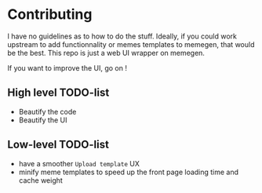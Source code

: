 # Contributing

I have no guidelines as to how to do the stuff. Ideally, if you could work upstream to add functionnality or memes templates to memegen, that would be the best. This repo is just a web UI wrapper on memegen.

If you want to improve the UI, go on !


## High level TODO-list
- Beautify the code
- Beautify the UI

## Low-level TODO-list
- have a smoother `Upload template` UX
- minify meme templates to speed up the front page loading time and cache weight
